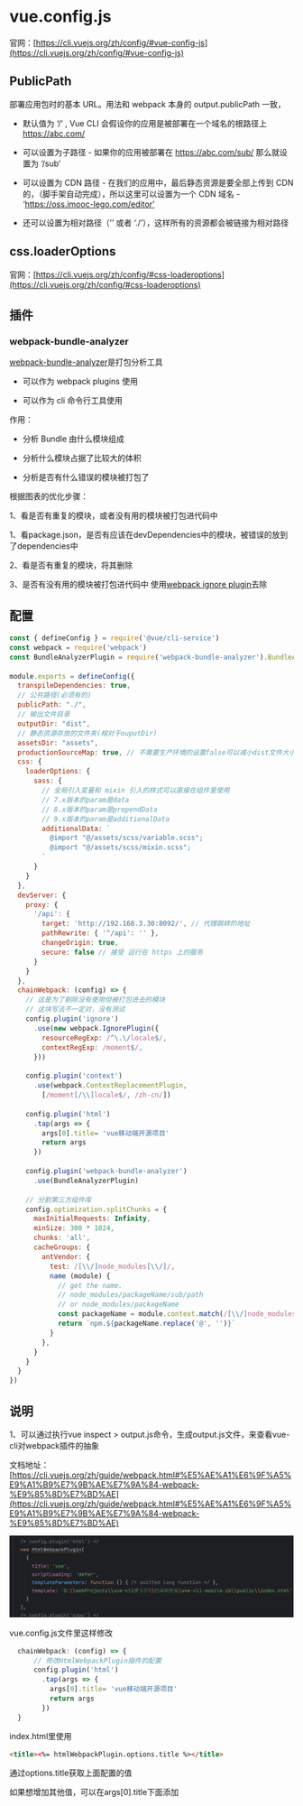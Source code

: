 # vue.config.js

官网：[https://cli.vuejs.org/zh/config/#vue-config-js](https://cli.vuejs.org/zh/config/#vue-config-js)

## PublicPath

部署应用包时的基本 URL。用法和 webpack 本身的 output.publicPath 一致，

* 默认值为 ‘/’ , Vue CLI 会假设你的应用是被部署在一个域名的根路径上 https://abc.com/

* 可以设置为子路径 - 如果你的应用被部署在 https://abc.com/sub/ 那么就设置为 ‘/sub’

* 可以设置为 CDN 路径 - 在我们的应用中，最后静态资源是要全部上传到 CDN 的，（脚手架自动完成），所以这里可以设置为一个 CDN 域名 - ‘https://oss.imooc-lego.com/editor’

* 还可以设置为相对路径（’’ 或者 ‘./’），这样所有的资源都会被链接为相对路径

## css.loaderOptions

官网：[https://cli.vuejs.org/zh/config/#css-loaderoptions](https://cli.vuejs.org/zh/config/#css-loaderoptions)

## 插件

### webpack-bundle-analyzer

[webpack-bundle-analyzer](https://www.npmjs.com/package/webpack-bundle-analyzer)是打包分析工具

* 可以作为 webpack plugins 使用

* 可以作为 cli 命令行工具使用

作用：

* 分析 Bundle 由什么模块组成

* 分析什么模块占据了比较大的体积

* 分析是否有什么错误的模块被打包了

根据图表的优化步骤：

1、看是否有重复的模块，或者没有用的模块被打包进代码中

1、看package.json，是否有应该在devDependencies中的模块，被错误的放到了dependencies中

2、看是否有重复的模块，将其删除

3、是否有没有用的模块被打包进代码中  使用[webpack ignore plugin](https://webpack.js.org/plugins/ignore-plugin/#root)去除


## 配置

```js
const { defineConfig } = require('@vue/cli-service')
const webpack = require('webpack')
const BundleAnalyzerPlugin = require('webpack-bundle-analyzer').BundleAnalyzerPlugin

module.exports = defineConfig({
  transpileDependencies: true,
  // 公共路径(必须有的)
  publicPath: "./",
  // 输出文件目录
  outputDir: "dist",
  // 静态资源存放的文件夹(相对于ouputDir)
  assetsDir: "assets",
  productionSourceMap: true, // 不需要生产环境的设置false可以减小dist文件大小，加速构建
  css: {
    loaderOptions: {
      sass: {
        // 全局引入变量和 mixin 引入的样式可以直接在组件里使用
        // 7.x版本的param是data
        // 8.x版本的param是prependData
        // 9.x版本的param是additionalData
        additionalData: `
          @import "@/assets/scss/variable.scss";
          @import "@/assets/scss/mixin.scss";
        `
      }
    }
  },
  devServer: {
    proxy: {
      '/api': {
        target: 'http://192.168.3.30:8092/', // 代理跳转的地址
        pathRewrite: { '^/api': '' },
        changeOrigin: true,
        secure: false // 接受 运行在 https 上的服务
      }
    }
  },
  chainWebpack: (config) => {
    // 这是为了剔除没有使用但被打包进去的模块
    // 这块写法不一定对，没有测试
    config.plugin('ignore')
      .use(new webpack.IgnorePlugin({
        resourceRegExp: /^\.\/locale$/,
        contextRegExp: /moment$/,
      }))

    config.plugin('context')
      .use(webpack.ContextReplacementPlugin,
        [/moment[/\\]locale$/, /zh-cn/])

    config.plugin('html')
      .tap(args => {
        args[0].title= 'vue移动端开源项目'
        return args
      })

    config.plugin('webpack-bundle-analyzer')
      .use(BundleAnalyzerPlugin)

    // 分割第三方组件库
    config.optimization.splitChunks = {
      maxInitialRequests: Infinity,
      minSize: 300 * 1024,
      chunks: 'all',
      cacheGroups: {
        antVendor: {
          test: /[\\/]node_modules[\\/]/,
          name (module) {
            // get the name.
            // node_modules/packageName/sub/path
            // or node_modules/packageName
            const packageName = module.context.match(/[\\/]node_modules[\\/](.*?)([\\/]|$)/)[1]
            return `npm.${packageName.replace('@', '')}`
          }
        },
      }
    }
  }
})

```

## 说明

1、可以通过执行vue inspect > output.js命令，生成output.js文件，来查看vue-cli对webpack插件的抽象

文档地址：[https://cli.vuejs.org/zh/guide/webpack.html#%E5%AE%A1%E6%9F%A5%E9%A1%B9%E7%9B%AE%E7%9A%84-webpack-%E9%85%8D%E7%BD%AE](https://cli.vuejs.org/zh/guide/webpack.html#%E5%AE%A1%E6%9F%A5%E9%A1%B9%E7%9B%AE%E7%9A%84-webpack-%E9%85%8D%E7%BD%AE)

![Image text](../public/vueKnowledge/09/01.png)

vue.config.js文件里这样修改

```js
  chainWebpack: (config) => {
      // 修改HtmlWebpackPlugin插件的配置
      config.plugin('html')
        .tap(args => {
          args[0].title= 'vue移动端开源项目'
          return args
        })
  }
```

index.html里使用

```html
<title><%= htmlWebpackPlugin.options.title %></title>
```

通过options.title获取上面配置的值

如果想增加其他值，可以在args[0].title下面添加



